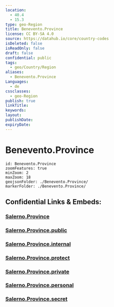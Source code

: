 ```yaml
---
location:
  - 40.4
  - 15.3
type: geo-Region
title: Benevento.Province
license: CC BY-SA 4.0
source: https://datahub.io/core/country-codes
isDeleted: false
isReadOnly: false
draft: false
confidential: public
tags:
  - geo/Country/Region
aliases:
  - Benevento.Province
Languages:
  - de
cssclasses:
  - geo-Region
publish: true
linkTitle:
keywords:
layout:
publishDate:
expiryDate:
---
```


# Benevento.Province

```leaflet
id: Benevento.Province
zoomFeatures: true 
minZoom: 2 
maxZoom: 18
geojsonFolder: ./Benevento.Province/
markerFolder: ./Benevento.Province/
```


## Confidential Links & Embeds: 

### [Salerno.Province](/_Standards/Earth/Continent/Europe/Europe~South/Italy/regions~Italy/Campania/Salerno.Province.md) 

### [Salerno.Province.public](/_public/Earth/Continent/Europe/Europe~South/Italy/regions~Italy/Campania/Salerno.Province.public.md) 

### [Salerno.Province.internal](/_internal/Earth/Continent/Europe/Europe~South/Italy/regions~Italy/Campania/Salerno.Province.internal.md) 

### [Salerno.Province.protect](/_protect/Earth/Continent/Europe/Europe~South/Italy/regions~Italy/Campania/Salerno.Province.protect.md) 

### [Salerno.Province.private](/_private/Earth/Continent/Europe/Europe~South/Italy/regions~Italy/Campania/Salerno.Province.private.md) 

### [Salerno.Province.personal](/_personal/Earth/Continent/Europe/Europe~South/Italy/regions~Italy/Campania/Salerno.Province.personal.md) 

### [Salerno.Province.secret](/_secret/Earth/Continent/Europe/Europe~South/Italy/regions~Italy/Campania/Salerno.Province.secret.md)

